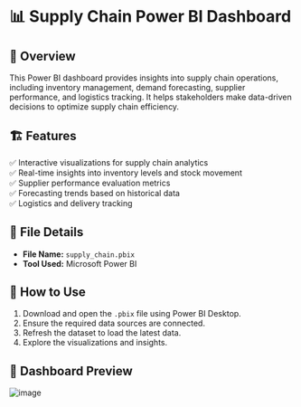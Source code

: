 # 📊 Supply Chain Power BI Dashboard  

## 📌 Overview  
This Power BI dashboard provides insights into supply chain operations, including inventory management, demand forecasting, supplier performance, and logistics tracking. It helps stakeholders make data-driven decisions to optimize supply chain efficiency.  

## 🏗️ Features  
✅ Interactive visualizations for supply chain analytics  
✅ Real-time insights into inventory levels and stock movement  
✅ Supplier performance evaluation metrics  
✅ Forecasting trends based on historical data  
✅ Logistics and delivery tracking  

## 📂 File Details  
- **File Name:** `supply_chain.pbix`  
- **Tool Used:** Microsoft Power BI   

## 🚀 How to Use  
1. Download and open the `.pbix` file using Power BI Desktop.  
2. Ensure the required data sources are connected.  
3. Refresh the dataset to load the latest data.  
4. Explore the visualizations and insights.  

## 📸 Dashboard Preview  
![image](https://github.com/user-attachments/assets/407fb599-d583-4ab4-afe1-f784d784aab6)
 
